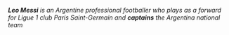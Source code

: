  ***Leo Messi** is an Argentine professional footballer who plays as a forward for Ligue 1 club Paris Saint-Germain and **captains** the Argentina national team*
